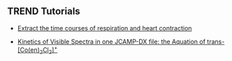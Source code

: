 ## TREND Tutorials
* [Extract the time courses of respiration and heart contraction](tutorial.md)  

* [Kinetics of Visible Spectra in one JCAMP-DX file: the Aquation of trans-[Co(en)<sub>2</sub>Cl<sub>2</sub>]<sup>+</sup>](tutorial_aqua.md)
